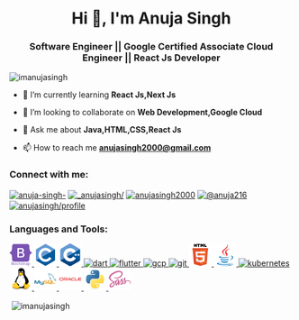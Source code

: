 <h1 align="center">Hi 👋, I'm Anuja Singh</h1>
<h3 align="center">Software Engineer || Google Certified Associate Cloud Engineer || React Js Developer</h3>

<p align="left"> <img src="https://komarev.com/ghpvc/?username=imanujasingh&label=Profile%20views&color=0e75b6&style=flat" alt="imanujasingh" /> </p>

- 🌱 I’m currently learning **React Js,Next Js**

- 👯 I’m looking to collaborate on **Web Development,Google Cloud**

- 💬 Ask me about **Java,HTML,CSS,React Js**

- 📫 How to reach me **anujasingh2000@gmail.com**

<h3 align="left">Connect with me:</h3>
<p align="left">
<a href="https://linkedin.com/in/anuja-singh-" target="blank"><img align="center" src="https://cdn.jsdelivr.net/npm/simple-icons@3.0.1/icons/linkedin.svg" alt="anuja-singh-" height="30" width="40" /></a>
<a href="https://instagram.com/_anujasingh/" target="blank"><img align="center" src="https://cdn.jsdelivr.net/npm/simple-icons@3.0.1/icons/instagram.svg" alt="_anujasingh/" height="30" width="40" /></a>
<a href="https://www.hackerrank.com/anujasingh2000" target="blank"><img align="center" src="https://cdn.jsdelivr.net/npm/simple-icons@3.0.1/icons/hackerrank.svg" alt="anujasingh2000" height="30" width="40" /></a>
<a href="https://www.hackerearth.com/@anuja216" target="blank"><img align="center" src="https://cdn.jsdelivr.net/npm/simple-icons@3.0.1/icons/hackerearth.svg" alt="@anuja216" height="30" width="40" /></a>
<a href="https://auth.geeksforgeeks.org/user/anujasingh/profile" target="blank"><img align="center" src="https://cdn.jsdelivr.net/npm/simple-icons@3.0.1/icons/geeksforgeeks.svg" alt="anujasingh/profile" height="30" width="40" /></a>
</p>

<h3 align="left">Languages and Tools:</h3>
<p align="left"> <a href="https://getbootstrap.com" target="_blank"> <img src="https://raw.githubusercontent.com/devicons/devicon/master/icons/bootstrap/bootstrap-plain-wordmark.svg" alt="bootstrap" width="40" height="40"/> </a> <a href="https://www.cprogramming.com/" target="_blank"> <img src="https://raw.githubusercontent.com/devicons/devicon/master/icons/c/c-original.svg" alt="c" width="40" height="40"/> </a> <a href="https://www.w3schools.com/cpp/" target="_blank"> <img src="https://raw.githubusercontent.com/devicons/devicon/master/icons/cplusplus/cplusplus-original.svg" alt="cplusplus" width="40" height="40"/> </a> <a href="https://dart.dev" target="_blank"> <img src="https://www.vectorlogo.zone/logos/dartlang/dartlang-icon.svg" alt="dart" width="40" height="40"/> </a> <a href="https://flutter.dev" target="_blank"> <img src="https://www.vectorlogo.zone/logos/flutterio/flutterio-icon.svg" alt="flutter" width="40" height="40"/> </a> <a href="https://cloud.google.com" target="_blank"> <img src="https://www.vectorlogo.zone/logos/google_cloud/google_cloud-icon.svg" alt="gcp" width="40" height="40"/> </a> <a href="https://git-scm.com/" target="_blank"> <img src="https://www.vectorlogo.zone/logos/git-scm/git-scm-icon.svg" alt="git" width="40" height="40"/> </a> <a href="https://www.w3.org/html/" target="_blank"> <img src="https://raw.githubusercontent.com/devicons/devicon/master/icons/html5/html5-original-wordmark.svg" alt="html5" width="40" height="40"/> </a> <a href="https://www.java.com" target="_blank"> <img src="https://raw.githubusercontent.com/devicons/devicon/master/icons/java/java-original.svg" alt="java" width="40" height="40"/> </a> <a href="https://kubernetes.io" target="_blank"> <img src="https://www.vectorlogo.zone/logos/kubernetes/kubernetes-icon.svg" alt="kubernetes" width="40" height="40"/> </a> <a href="https://www.linux.org/" target="_blank"> <img src="https://raw.githubusercontent.com/devicons/devicon/master/icons/linux/linux-original.svg" alt="linux" width="40" height="40"/> </a> <a href="https://www.mysql.com/" target="_blank"> <img src="https://raw.githubusercontent.com/devicons/devicon/master/icons/mysql/mysql-original-wordmark.svg" alt="mysql" width="40" height="40"/> </a> <a href="https://www.oracle.com/" target="_blank"> <img src="https://raw.githubusercontent.com/devicons/devicon/master/icons/oracle/oracle-original.svg" alt="oracle" width="40" height="40"/> </a> <a href="https://www.python.org" target="_blank"> <img src="https://raw.githubusercontent.com/devicons/devicon/master/icons/python/python-original.svg" alt="python" width="40" height="40"/> </a> <a href="https://sass-lang.com" target="_blank"> <img src="https://raw.githubusercontent.com/devicons/devicon/master/icons/sass/sass-original.svg" alt="sass" width="40" height="40"/> </a> </p>

<p>&nbsp;<img align="center" src="https://github-readme-stats.vercel.app/api?username=imanujasingh&show_icons=true&locale=en" alt="imanujasingh" /></p>
